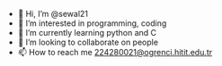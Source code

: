 - 👋 Hi, I’m @sewal21
- 👀 I’m interested in programming, coding
- 🌱 I’m currently learning python and C
- 💞️ I’m looking to collaborate on people
- 📫 How to reach me 224280021@ogrenci.hitit.edu.tr
<!---
sewal21/sewal21 is a ✨ special ✨ repository because its `README.md` (this file) appears on your GitHub profile.
You can click the Preview link to take a look at your changes.
--->
